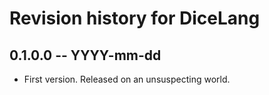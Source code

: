 # Revision history for DiceLang

## 0.1.0.0 -- YYYY-mm-dd

* First version. Released on an unsuspecting world.
